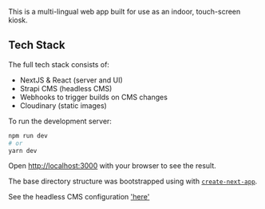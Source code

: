 This is a multi-lingual web app built for use as an indoor, touch-screen kiosk.

## Tech Stack

The full tech stack consists of:

- NextJS & React (server and UI)
- Strapi CMS (headless CMS)
- Webhooks to trigger builds on CMS changes
- Cloudinary (static images)

To run the development server:

```bash
npm run dev
# or
yarn dev
```

Open [http://localhost:3000](http://localhost:3000) with your browser to see the result.

The base directory structure was bootstrapped using with [`create-next-app`](https://github.com/vercel/next.js/tree/canary/packages/create-next-app).

See the headless CMS configuration ['here'](https://github.com/isaacd8k/kiosk-prd-demo)
